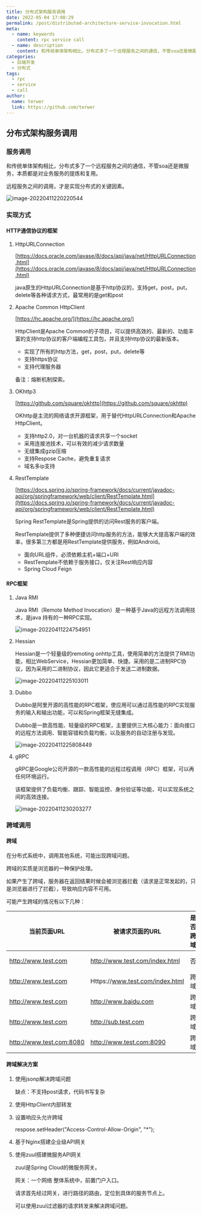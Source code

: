```yaml
---
title: 分布式架构服务调用
date: 2022-05-04 17:08:29
permalink: /post/distributed-architecture-service-invocation.html
meta:
  - name: keywords
    content: rpc service call
  - name: description
    content: 和传统单体架构相比，分布式多了一个远程服务之间的通信，不管soa还是微服务，本质都是对业务服务的提炼和复用。
categories:
  - 后端开发
  - 分布式
tags:
  - rpc
  - service
  - call 
author: 
  name: terwer
  link: https://github.com/terwer
---
```


## 分布式架构服务调用

### 服务调用

和传统单体架构相比，分布式多了一个远程服务之间的通信，不管soa还是微服务，本质都是对业务服务的提炼和复用。

远程服务之间的调用，才是实现分布式的关键因素。

![image-20220411220220544](https://cdn.jsdelivr.net/gh/terwer/upload/img/image-20220411220220544.png)

### 实现方式

#### HTTP通信协议的框架

1. HttpURLConnection

   [https://docs.oracle.com/javase/8/docs/api/java/net/HttpURLConnection.html](https://docs.oracle.com/javase/8/docs/api/java/net/HttpURLConnection.html)

   java原生的HttpURLConnection是基于http协议的，支持get，post，put，delete等各种请求方式，最常用的是get和post

2. Apache Common HttpClient

   [https://hc.apache.org/](https://hc.apache.org/)

   HttpClient是Apache Common的子项目，可以提供高效的、最新的、功能丰富的支持http协议的客户端编程工具包，并且支持http协议的最新版本。

   - 实现了所有的http方法，get，post，put，delete等
   - 支持https协议
   - 支持代理服务器

   备注：熔断机制探索。

3. OKhttp3

   [https://github.com/square/okhttp](https://github.com/square/okhttp)

   OKhttp是主流的网络请求开源框架，用于替代HttpURLConnection和Apache HttpClient。

   - 支持http2.0，对一台机器的请求共享一个socket
   - 采用连接池技术，可以有效的减少请求数量
   - 无缝集成gzip压缩
   - 支持Respose Cache，避免重复请求
   - 域名多ip支持

4. RestTemplate

   [https://docs.spring.io/spring-framework/docs/current/javadoc-api/org/springframework/web/client/RestTemplate.html](https://docs.spring.io/spring-framework/docs/current/javadoc-api/org/springframework/web/client/RestTemplate.html)

   Spring RestTemplate是Spring提供的访问Rest服务的客户端。

   RestTemplate提供了多种便捷访问http服务的方法，能够大大提高客户端的效率，很多第三方都是用RestTemplate提供服务，例如Android。

   - 面向URL组件，必须依赖主机+端口+URI
   - RestTemplate不依赖于服务接口，仅关注Rest响应内容
   - Spring Cloud Feign

#### RPC框架

1. Java RMI

   Java RMI（Remote Method  Invocation）是一种基于Java的远程方法调用技术，是java 持有的一种RPC实现。

   ![image-20220411224754951](https://cdn.jsdelivr.net/gh/terwer/upload/img/image-20220411224754951.png)

2. Hessian

   Hessian是一个轻量级的remoting onhttp工具，使用简单的方法提供了RMI功能，相比WebService，Hessian更加简单、快捷。采用的是二进制RPC协议，因为采用的二进制协议，因此它更适合于发送二进制数据。

   ![image-20220411225103011](https://cdn.jsdelivr.net/gh/terwer/upload/img/image-20220411225103011.png)

3. Dubbo

   Dubbo是阿里开源的高性能的RPC框架，使应用可以通过高性能的RPC实现服务的输入和输出功能，可以和Spring框架无缝集成。

   Dubbo是一款高性能、轻量级的RPC框架，主要提供三大核心能力：面向接口的远程方法调用、智能容错和负载均衡，以及服务的自动注册与发现。

   ![image-20220411225808449](https://cdn.jsdelivr.net/gh/terwer/upload/img/image-20220411225808449.png)

4. gRPC

   gRPC是Google公司开源的一款高性能的远程过程调用（RPC）框架，可以再任何环境运行。

   该框架提供了负载均衡、跟踪、智能监控、身份验证等功能，可以实现系统之间的高效连接。

   ![image-20220411230203277](https://cdn.jsdelivr.net/gh/terwer/upload/img/image-20220411230203277.png)

### 跨域调用

#### 跨域

在分布式系统中，调用其他系统，可能出现跨域问题。

跨域的实质是浏览器的一种保护处理。

如果产生了跨域，服务器在返回结果时候会被浏览器拦截（请求是正常发起的，只是浏览器进行了拦截），导致响应内容不可用。

可能产生跨域的情况有以下几种：

| 当前页面URL              | 被请求页面的URL                 | 是否跨域 | 原因                         |
| ------------------------ | ------------------------------- | -------- | ---------------------------- |
| http://www.test.com      | http://www.test.com/index.html  | 否       | 同源（协议，域名，端口相同） |
| http://www.test.com      | Https://www.test.com/index.html | 跨域     | 协议不同（http/https）       |
| http://www.test.com      | http://www.baidu.com            | 跨域     | 主域名不同（test/baidu）     |
| http://www.test.com      | http://sub.test.com             | 跨域     | 子域名不同（www/sub）        |
| http://www.test.com:8080 | http://www.test.com:8090        | 跨域     | 端口号不同（8080/8090）      |

#### 跨域解决方案

1. 使用jsonp解决跨域问题

   缺点：不支持post请求，代码书写复杂

2. 使用HttpClient内部转发

3. 设置响应头允许跨域

   respose.setHeader("Access-Control-Allow-Origin", "*");

4. 基于Nginx搭建企业级API网关

5. 使用zuul搭建微服务API网关

   zuul是Spring Cloud的微服务网关。

   网关：一个网络 整体系统中，前置门户入口。

   请求首先经过网关，进行路径的路由，定位到具体的服务节点上。

   可以使用zuul过滤器的请求转发来解决跨域问题。
